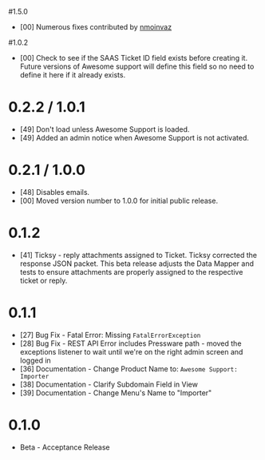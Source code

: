#1.5.0
- [00] Numerous fixes contributed by [nmoinvaz ](https://github.com/nmoinvaz)

#1.0.2
- [00] Check to see if the SAAS Ticket ID field exists before creating it.  Future versions of Awesome support will define this field so no need to define it here if it already exists.

# 0.2.2 / 1.0.1

- [49] Don't load unless Awesome Support is loaded.
- [49] Added an admin notice when Awesome Support is not activated.

# 0.2.1 / 1.0.0

- [48] Disables emails.
- [00] Moved version number to 1.0.0 for initial public release.

# 0.1.2

- [41] Ticksy - reply attachments assigned to Ticket. Ticksy corrected the response JSON packet. This beta release adjusts the Data Mapper and tests to ensure attachments are properly assigned to the respective ticket or reply.

# 0.1.1

- [27] Bug Fix - Fatal Error: Missing `FatalErrorException`
- [28] Bug Fix - REST API Error includes Pressware path - moved the exceptions listener to wait until we're on the right admin screen and logged in
- [36] Documentation - Change Product Name to: `Awesome Support: Importer`
- [38] Documentation - Clarify Subdomain Field in View
- [39] Documentation - Change Menu's Name to "Importer"

# 0.1.0

- Beta - Acceptance Release
